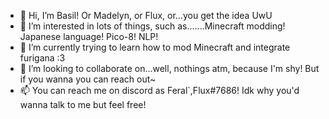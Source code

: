 - 👋 Hi, I’m Basil! Or Madelyn, or Flux, or...you get the idea UwU
- 👀 I’m interested in lots of things, such as.......Minecraft modding! Japanese language! Pico-8! NLP!
- 🌱 I’m currently trying to learn how to mod Minecraft and integrate furigana :3
- 💞️ I’m looking to collaborate on...well, nothings atm, because I'm shy! But if you wanna you can reach out~
- 📫 You can reach me on discord as Feral`,Flux#7686! Idk why you'd wanna talk to me but feel free!

<!---
MadelynBasil/MadelynBasil is a ✨ special ✨ repository because its `README.md` (this file) appears on your GitHub profile.
You can click the Preview link to take a look at your changes.
--->
